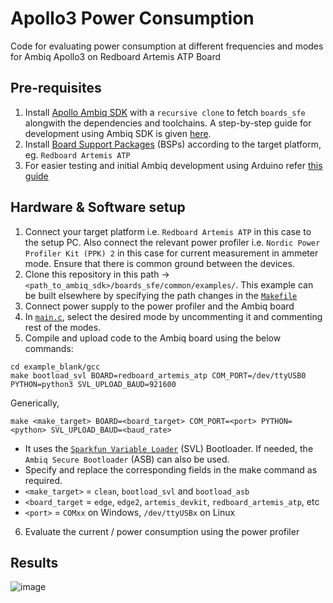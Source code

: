 # Apollo3 Power Consumption
Code for evaluating power consumption at different frequencies and modes for Ambiq Apollo3 on Redboard Artemis ATP Board

## Pre-requisites
1. Install [Apollo Ambiq SDK](https://github.com/sparkfun/AmbiqSuiteSDK) with a `recursive clone` to fetch `boards_sfe` alongwith the dependencies and toolchains. A step-by-step guide for development using Ambiq SDK is given [here](https://learn.sparkfun.com/tutorials/using-sparkfun-edge-board-with-ambiq-apollo3-sdk/installing-the-sdk-and-board-support-files).
2. Install [Board Support Packages](https://github.com/sparkfun/SparkFun_Apollo3_AmbiqSuite_BSPs) (BSPs) according to the target platform, eg. `Redboard Artemis ATP`
3. For easier testing and initial Ambiq development using Arduino refer [this guide](https://learn.sparkfun.com/tutorials/artemis-development-with-arduino/all)

## Hardware & Software setup
1. Connect your target platform i.e. `Redboard Artemis ATP` in this case to the setup PC. Also connect the relevant power profiler i.e. `Nordic Power Profiler Kit (PPK) 2` in this case for current measurement in ammeter mode. Ensure that there is common ground between the devices.
2. Clone this repository in this path -> `<path_to_ambiq_sdk>/boards_sfe/common/examples/`. This example can be built elsewhere by specifying the path changes in the [`Makefile`](https://github.com/dhairyashah1/apollo3_power_consumption/blob/main/example_blank/gcc/Makefile)
3. Connect power supply to the power profiler and the Ambiq board
4. In [`main.c`](https://github.com/dhairyashah1/apollo3_power_consumption/blob/main/example_blank/main.c#L14C1-L18C74), select the desired mode by uncommenting it and commenting rest of the modes.
5. Compile and upload code to the Ambiq board using the below commands:
```
cd example_blank/gcc
make bootload_svl BOARD=redboard_artemis_atp COM_PORT=/dev/ttyUSB0 PYTHON=python3 SVL_UPLOAD_BAUD=921600
```
Generically,
```
make <make_target> BOARD=<board_target> COM_PORT=<port> PYTHON=<python> SVL_UPLOAD_BAUD=<baud_rate>
```
  - It uses the [`Sparkfun Variable Loader`](https://learn.sparkfun.com/tutorials/artemis-development-with-arduino/bootloader-options) (SVL) Bootloader. If needed, the `Ambiq Secure Bootloader` (ASB) can also be used.
  - Specify and replace the corresponding fields in the make command as required.
  - `<make_target>` = `clean`, `bootload_svl` and `bootload_asb`
  - `<board_target` = `edge`, `edge2`, `artemis_devkit`, `redboard_artemis_atp`, etc
  - `<port>` = `COMxx` on Windows, `/dev/ttyUSBx` on Linux
6. Evaluate the current / power consumption using the power profiler

## Results
![image](https://github.com/dhairyashah1/apollo3_power_consumption/assets/64425805/b38b0eda-f7aa-4812-9b45-0fc683499c39)
